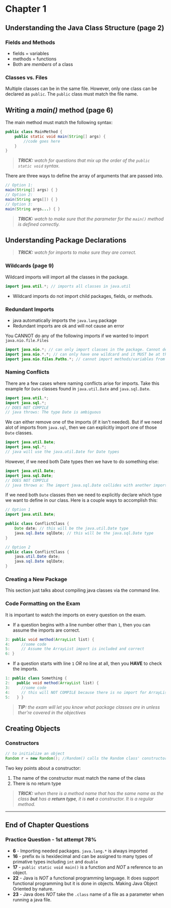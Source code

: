 # Chapter 1

## Understanding the Java Class Structure (page 2)
### Fields and Methods 

- fields = variables
- methods = functions
- Both are _members_ of a class 

### Classes vs. Files
Multiple classes can be in the same file. However, only one class can be declared as `public`. The `public` class must match the file name. 

## Writing a _main()_ method (page 6)

The main method must match the following syntax: 
```java
public class MainMethod { 
    public static void main(String[] args) { 
        //code goes here
    }
}
```
> _**TRICK:** watch for questions that mix up the order of the `public static void` syntax._

There are three ways to define the array of arguments that are passed into. 
```java
// Option 1: 
main(String[] args) { }
// Option 2: 
main(String args[]) { }
// Option 3: 
main(String args...) { }
```
> _**TRICK:**  watch to make sure that the parameter for the `main()` method is defined correctly._

## Understanding Package Declarations
> _**TRICK:** watch for imports to make sure they are correct._

### Wildcards (page 9)
Wildcard imports will import all the classes in the package. 

```java
import java.util.*; // imports all classes in java.util
```
- Wildcard imports do not import child packages, fields, or methods.

### Redundant Imports
- java automatically imports the `java.lang` package
- Redundant imports are ok and will not cause an error 

You CANNOT do any of the following imports if we wanted to import `java.nio.file.Files`
```java
import java.nio.*; // can only import classes in the package. Cannot deep import java.nio.file.Files;
import java.nio.*.*; // can only have one wildcard and it MUST be at the end 
import java.nio.files.Paths.*; // cannot import methods/variables from a class
```

### Naming Conflicts
There are a few cases where naming conflicts arise for imports. Take this example for `Date` classes found in `java.util.Date` and `java.sql.Date`. 
```java
import java.util.*;
import java.sql.*;
// DOES NOT COMPILE 
// java throws: The type Date is ambiguous
```
We can either remove one of the imports (if it isn't needed). But if we need alot of imports from `java.sql`, then we can explicitly import one of those `Date` classes.
```java
import java.util.Date;
import java.sql.*;
// java will use the java.util.Date for Date types
```
However, if we need both Date types then we have to do something else: 
```java
import java.util.Date;
import java.sql.Date;
// DOES NOT COMPILE
// java throws a: The import java.sql.Date collides with another import statement
```
If we need both `Date` classes then we need to explicitly declare which type we want to define in our class. Here is a couple ways to accomplish this: 
```java
// Option 1
import java.util.Date;

public class ConflictClass { 
    Date date; // this will be the java.util.Date type
    java.sql.Date sqlDate; // this will be the java.sql.Date type
}

// Option 2
public class ConflictClass { 
    java.util.Date date;
    java.sql.Date sqlDate;
}
```

### Creating a New Package
This section just talks about compiling java classes via the command line. 

### Code Formatting on the Exam
It is important to watch the imports on every question on the exam. 
- If a question begins with a line number other than `1`, then you can assume the imports are correct. 
```java
3: public void method(ArrayList list) { 
4:     //some code 
5:     // Assume the ArrayList import is included and correct
6: }
```

- If a question starts with line `1` _OR_ no line at all, then you **HAVE** to check the imports. 
```java
1: public class Something { 
2:   public void method(ArrayList list) { 
3:     //some code 
4:     // this will NOT COMPILE because there is no import for ArrayList
5:   } }
```
> _**TIP:** the exam will let you know what package classes are in unless ther're covered in the objectives_

## Creating Objects

### Constructors
```java
// to initialize an object
Random r = new Random(); //Random() calls the Random class' constructor 
```
Two key points about a constructor: 

1. The name of the constructor must match the name of the class
2. There is no return type


> _**TRICK:** when there is a method name that has the same name as the class **but** has a **return type**, it is **not** a constructor. It is a regular method._





---
## End of Chapter Questions
### Practice Question - 1st attempt 78% 
- **6** - Importing needed packages. `java.lang.*` is always imported
- **16** - prefix `0x` is hexidecimal and can be assigned to many types of primative types including `int` and `double`
- **17** - `public static void main()` is a function and _NOT_ a reference to an object. 
- **22** - Java is _NOT_ a functional programming language. It does support functional programming but it is done in objects. Making Java Object Oriented by nature. 
- **23** - Java does _NOT_ take the `.class` name of a file as a parameter when running a java file. 